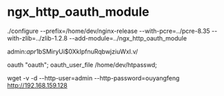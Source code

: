 # ngx_http_oauth_module

./configure  --prefix=/home/dev/nginx-release --with-pcre=../pcre-8.35 --with-zlib=../zlib-1.2.8 --add-module=../ngx_http_oauth_module


admin:$apr1$bSMiryUi$0XkIpfnuRqbwjziuWxI.v/

oauth "oauth";
oauth_user_file /home/dev/htpasswd;


wget -v -d --http-user=admin --http-password=ouyangfeng http://192.168.159.128